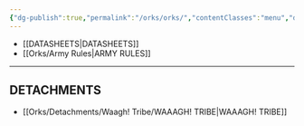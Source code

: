 ```yaml
---
{"dg-publish":true,"permalink":"/orks/orks/","contentClasses":"menu","dgEnableSearch":true,"created":"2023-12-12T13:35:23.000+07:00","updated":"2023-12-14T18:44:33.539+07:00"}
---
```


- [[DATASHEETS\|DATASHEETS]]
- [[Orks/Army Rules\|ARMY RULES]]

***

## DETACHMENTS

- [[Orks/Detachments/Waagh! Tribe/WAAAGH! TRIBE\|WAAAGH! TRIBE]]
